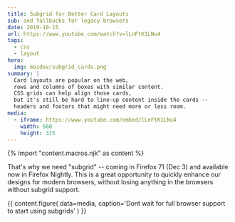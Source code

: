 ```yaml
---
title: Subgrid for Better Card Layouts
sub: and fallbacks for legacy browsers
date: 2019-10-15
url: https://www.youtube.com/watch?v=lLnFtK1LNu4
tags:
  - css
  - layout
hero:
  img: mozdev/subgrid_cards.png
summary: |
  Card layouts are popular on the web,
  rows and columns of boxes with similar content.
  CSS grids can help align those cards,
  but it's still be hard to line-up content inside the cards --
  headers and footers that might need more or less room.
media:
  - iframe: https://www.youtube.com/embed/lLnFtK1LNu4
    width: 560
    height: 315
---
```

{% import "content.macros.njk" as content %}

That's why we need "subgrid" --
coming in Firefox 71 (Dec 3)
and available now in Firefox Nightly.
This is a great opportunity to
quickly enhance our designs for modern browsers,
without losing anything in the browsers without subgrid support.

{{ content.figure(
  data=media,
  caption='Dont wait for full browser support to start using subgrids'
) }}
